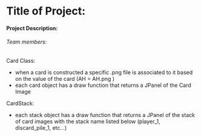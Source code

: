 # Title of Project:

#### Project Description: 

###### Team members: 



Card Class:
- when a card is constructed a specific .png file is associated to it based on the value of the card (AH = AH.png )
- each card object has a draw function that returns a JPanel of the Card Image

CardStack:
- each stack object has a draw function that returns a JPanel of the stack of card images with the stack name listed below (player_1, discard_pile_1, etc...)

